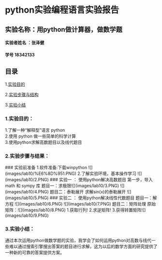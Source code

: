 # python实验编程语言实验报告

## 实验名称：用python做计算器，做数学题
#### 实验者姓名 ：张泽健 
#### 学号 18342133

## 目录
1.[实验目的](#1)<br/>


2.[实验步骤与结构](#2)<br/>


3.[实验小结](#3)<br/>

<h3 id="1">1.实验目的：</h3>	
1.了解一种“解释型”语言 python <br/>
2.使用 python 做一些简单的科学计算<br/>
3.使用python求解高数题目以及线代题目<br/>


<h3 id="2">2.实验步骤与结果：</h3>
### 实验前准备 
1.软件准备:下载winpython
![](images/lab10/%E6%8D%951.PNG)
2.了解实验环境，基本操作学习
![](images/lab10/2.PNG)
### 实验一 ： 使用python解决高数题目
第一步，导入math 和 sympy 库
题目一：求极限![](images/lab10/3.PNG)    ![](images/lab10/4.PNG)
题目二：泰勒展开
求解sin(x)的泰勒展开
![](images/lab10/5.PNG)
### 实验二 ： 使用python解决线性代数题目
题目一：解方程
![](images/lab10/6.PNG)
![](images/lab10/7.PNG)
题目二：矩阵处理
原始矩阵：![](images/lab10/8.PNG)
1.获取行列!
2.求逆矩阵!
3.获得转置矩阵![](images/lab10/9.PNG)

<h3 id="3">3.实验小结：</h3>
通过本次运用python做数学题的实验，我学会了如何运用python对高数与线代一些难以通过搜索引擎搜出答案的题目进行求解，这为以后的数学方面的研究提供了一种新的可靠的答案提供方案。
